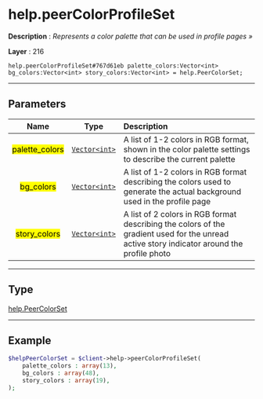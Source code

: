 # help.peerColorProfileSet

**Description** : *Represents a color palette that can be used in profile pages &raquo;*

**Layer** : 216

```tl
help.peerColorProfileSet#767d61eb palette_colors:Vector<int> bg_colors:Vector<int> story_colors:Vector<int> = help.PeerColorSet;
```

---

## Parameters

| Name | Type | Description |
| :---: | :---: | :--- |
| <mark>palette_colors</mark> | [`Vector<int>`](type/int) | A list of 1-2 colors in RGB format, shown in the color palette settings to describe the current palette |
| <mark>bg_colors</mark> | [`Vector<int>`](type/int) | A list of 1-2 colors in RGB format describing the colors used to generate the actual background used in the profile page |
| <mark>story_colors</mark> | [`Vector<int>`](type/int) | A list of 2 colors in RGB format describing the colors of the gradient used for the unread active story indicator around the profile photo |

---

## Type

[help.PeerColorSet](type/help.PeerColorSet)

---

## Example

```php
$helpPeerColorSet = $client->help->peerColorProfileSet(
	palette_colors : array(13),
	bg_colors : array(48),
	story_colors : array(19),
);
```